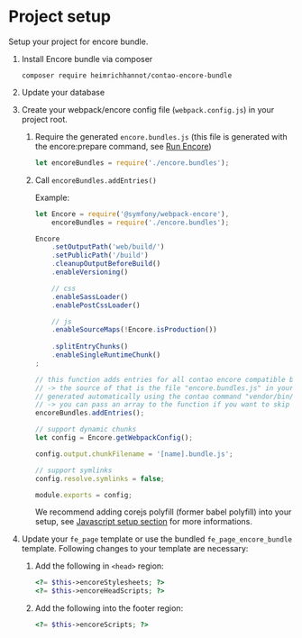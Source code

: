 # Project setup

Setup your project for encore bundle.

1. Install Encore bundle via composer 

    ```
    composer require heimrichhannot/contao-encore-bundle
    ```

1. Update your database

1. Create your webpack/encore config file (`webpack.config.js`) in your project root.

    1. Require the generated `encore.bundles.js` (this file is generated with the encore:prepare command, see [Run Encore](../README.md#run-encore))
    
        ```js
        let encoreBundles = require('./encore.bundles');
        ```
    
    1. Call `encoreBundles.addEntries()`

        Example:  
        
        ```javascript
        let Encore = require('@symfony/webpack-encore'),
            encoreBundles = require('./encore.bundles');
        
        Encore
            .setOutputPath('web/build/')
            .setPublicPath('/build')
            .cleanupOutputBeforeBuild()
            .enableVersioning()
        
            // css
            .enableSassLoader()
            .enablePostCssLoader()
        
            // js
            .enableSourceMaps(!Encore.isProduction())
            
            .splitEntryChunks()
            .enableSingleRuntimeChunk()
        ;
        
        // this function adds entries for all contao encore compatible bundles automatically
        // -> the source of that is the file "encore.bundles.js" in your project root which is
        // generated automatically using the contao command "vendor/bin/contao-console encore:prepare"
        // -> you can pass an array to the function if you want to skip certain entries
        encoreBundles.addEntries();
        
        // support dynamic chunks
        let config = Encore.getWebpackConfig();
        
        config.output.chunkFilename = '[name].bundle.js';
        
        // support symlinks
        config.resolve.symlinks = false;
        
        module.exports = config;
        ```
        
        We recommend adding corejs polyfill (former babel polyfill) into your setup, see [Javascript setup section](setup_javascript.md) for more informations.

1. Update your `fe_page` template or use the bundled `fe_page_encore_bundle` template. Following changes to your template are necessary: 
    1. Add the following in `<head>` region:

        ```php
        <?= $this->encoreStylesheets; ?>
        <?= $this->encoreHeadScripts; ?>
        ```
    
    1. Add the following into the footer region:
    
        ```php
        <?= $this->encoreScripts; ?>
        `````